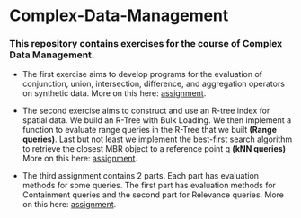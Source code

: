 # Complex-Data-Management

### This repository contains exercises for the course of Complex Data Management. 

- The first exercise aims to develop programs for the evaluation of conjunction, union, intersection, difference, and aggregation operators on synthetic data. More on this here: [assignment](ex1/Assignment1.pdf).

- The second exercise aims to construct and use an R-tree index for spatial data. We build an R-Tree with Bulk Loading. We then implement a function to evaluate range queries in the R-Tree that we built **(Range queries)**. Last but not least we implement the best-first search algorithm to retrieve the closest MBR object to a reference point q **(kNN queries)**
More on this here: [assignment](ex2/Assignment2.pdf).

- The third assignment contains 2 parts. Each part has evaluation methods for some queries. The first part has evaluation methods for Containment queries and the second part for Relevance queries. More on this here: [assignment](ex2/Assignment3.pdf).
